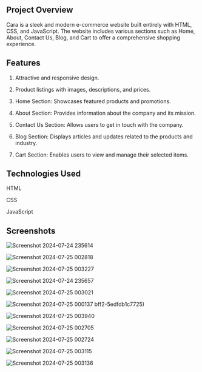 ## Project Overview

Cara is a sleek and modern e-commerce website built entirely with HTML, CSS, and JavaScript. The website includes various sections such as Home, About, Contact Us, Blog, and Cart to offer a comprehensive shopping experience.

## Features

1. Attractive and responsive design.

2. Product listings with images, descriptions, and prices.

3. Home Section: Showcases featured products and promotions.

4. About Section: Provides information about the company and its mission.

5. Contact Us Section: Allows users to get in touch with the company.

6. Blog Section: Displays articles and updates related to the products and industry.

7. Cart Section: Enables users to view and manage their selected items.

## Technologies Used

HTML

CSS

JavaScript

## Screenshots

![Screenshot 2024-07-24 235614](https://github.com/user-attachments/assets/09087b17-9743-44e2-af89-26dc2a379688)


![Screenshot 2024-07-25 002818](https://github.com/user-attachments/assets/dec4031c-d8b8-41d2-ad8a-adf96350f690)


![Screenshot 2024-07-25 003227](https://github.com/user-attachments/assets/7c655969-cf10-4b78-bacc-6f0db6e34d19)


![Screenshot 2024-07-24 235657](https://github.com/user-attachments/assets/ec0cc745-64e5-4189-bf4f-d953fc7ebb1c)


![Screenshot 2024-07-25 003021](https://github.com/user-attachments/assets/b1df211e-128b-43e1-b08e-bab3653ff47b)


![Screenshot 2024-07-25 000137](https://github.com/user-attachments/assets/8e37462d-efe6-4656-a9a0-7b2b9abb4ef7)
bff2-5edfdb1c7725)


![Screenshot 2024-07-25 003940](https://github.com/user-attachments/assets/39326b7f-4174-409a-9bf2-e61c3dbde089)


![Screenshot 2024-07-25 002705](https://github.com/user-attachments/assets/22931f27-bc8c-44aa-9ead-d15ffc58a88f)


![Screenshot 2024-07-25 002724](https://github.com/user-attachments/assets/37c03f61-2121-4841-9eb6-bdaeaedcbc2b)


![Screenshot 2024-07-25 003115](https://github.com/user-attachments/assets/ddcaecc6-133a-4188-b43e-60fc7f737ff9)


![Screenshot 2024-07-25 003136](https://github.com/user-attachments/assets/89006613-01a3-4e8f-9340-04f012c9386e)




